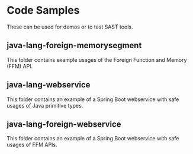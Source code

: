 # Code Samples

These can be used for demos or to test SAST tools.

## java-lang-foreign-memorysegment

This folder contains example usages of the Foreign Function and Memory
(FFM) API.

## java-lang-webservice

This folder contains an example of a Spring Boot webservice with safe
usages of Java primitive types.

## java-lang-foreign-webservice

This folder contains an example of a Spring Boot webservice with safe
usages of FFM APIs.
